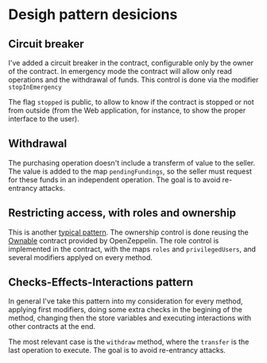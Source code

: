 # Desigh pattern desicions

## Circuit breaker

I've added a circuit breaker in the contract, configurable only by the owner of the contract. In emergency mode the contract will allow only read operations and the withdrawal of funds. This control is done via the modifier `stopInEmergency`

The flag `stopped` is public, to allow to know if the contract is stopped or not from outside (from the Web application, for instance, to show the proper interface to the user).

## Withdrawal

The purchasing operation doesn't include a transferm of value to the seller. The value is added to the map `pendingFundings`, so the seller must request for these funds in an independent operation. The goal is to avoid re-entrancy attacks.

## Restricting access, with roles and ownership

This is another [typical pattern](https://solidity.readthedocs.io/en/v0.5.3/common-patterns.html#restricting-access). The ownership control is done reusing the [Ownable](https://github.com/OpenZeppelin/openzeppelin-solidity/blob/master/contracts/ownership/Ownable.sol) contract provided by OpenZeppelin. The role control is implemented in the contract, with the maps `roles` and `privilegedUsers`, and several modifiers applyed on every method.


## Checks-Effects-Interactions pattern

In general I've take this pattern into my consideration for every method, applying first modifiers, doing some extra checks in the begining of the method, changing then the store variables and executing interactions with other contracts at the end.

The most relevant case is the `withdraw` method, where the `transfer` is the last operation to execute. The goal is to avoid re-entrancy attacks.
